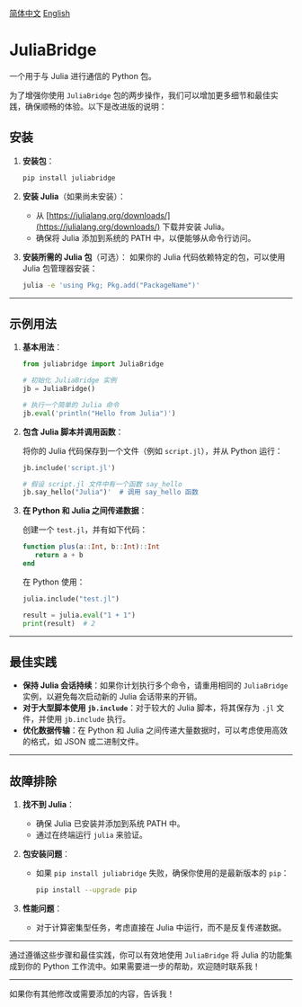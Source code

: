 [简体中文](https://github.com/barkure/JuliaBridge/blob/main/README_zh_cn.md) [English](https://github.com/barkure/JuliaBridge/blob/main/README.md)

# JuliaBridge
一个用于与 Julia 进行通信的 Python 包。

为了增强你使用 `JuliaBridge` 包的两步操作，我们可以增加更多细节和最佳实践，确保顺畅的体验。以下是改进版的说明：

## 安装
1. **安装包**：
   ```bash
   pip install juliabridge
   ```

2. **安装 Julia**（如果尚未安装）：
   - 从 [https://julialang.org/downloads/](https://julialang.org/downloads/) 下载并安装 Julia。
   - 确保将 Julia 添加到系统的 PATH 中，以便能够从命令行访问。

3. **安装所需的 Julia 包**（可选）：
   如果你的 Julia 代码依赖特定的包，可以使用 Julia 包管理器安装：
   ```bash
   julia -e 'using Pkg; Pkg.add("PackageName")'
   ```

---

## 示例用法
1. **基本用法**：
   ```python
   from juliabridge import JuliaBridge

   # 初始化 JuliaBridge 实例
   jb = JuliaBridge()

   # 执行一个简单的 Julia 命令
   jb.eval('println("Hello from Julia")')
   ```

2. **包含 Julia 脚本并调用函数**：

   将你的 Julia 代码保存到一个文件（例如 `script.jl`），并从 Python 运行：
   ```python
   jb.include('script.jl')

   # 假设 script.jl 文件中有一个函数 say_hello
   jb.say_hello("Julia")'  # 调用 say_hello 函数
   ```

3. **在 Python 和 Julia 之间传递数据**：

   创建一个 `test.jl`，并有如下代码：
   ```julia
   function plus(a::Int, b::Int)::Int
      return a + b
   end
   ```

   在 Python 使用：
   ```python
   julia.include("test.jl")

   result = julia.eval("1 + 1")
   print(result)  # 2
   ```

---

## 最佳实践
- **保持 Julia 会话持续**：如果你计划执行多个命令，请重用相同的 `JuliaBridge` 实例，以避免每次启动新的 Julia 会话带来的开销。
- **对于大型脚本使用 `jb.include`**：对于较大的 Julia 脚本，将其保存为 `.jl` 文件，并使用 `jb.include` 执行。
- **优化数据传输**：在 Python 和 Julia 之间传递大量数据时，可以考虑使用高效的格式，如 JSON 或二进制文件。

---

## 故障排除
1. **找不到 Julia**：
   - 确保 Julia 已安装并添加到系统 PATH 中。
   - 通过在终端运行 `julia` 来验证。

2. **包安装问题**：
   - 如果 `pip install juliabridge` 失败，确保你使用的是最新版本的 `pip`：
     ```bash
     pip install --upgrade pip
     ```

3. **性能问题**：
   - 对于计算密集型任务，考虑直接在 Julia 中运行，而不是反复传递数据。

---

通过遵循这些步骤和最佳实践，你可以有效地使用 `JuliaBridge` 将 Julia 的功能集成到你的 Python 工作流中。如果需要进一步的帮助，欢迎随时联系我！

--- 

如果你有其他修改或需要添加的内容，告诉我！